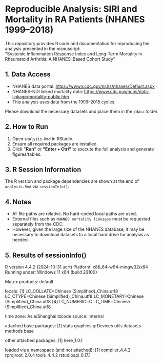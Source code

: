# Reproducible Analysis: SIRI and Mortality in RA Patients (NHANES 1999–2018)

This repository provides R code and documentation for reproducing the analysis presented in the manuscript:  
"Systemic Inflammation Response Index and Long-Term Mortality in Rheumatoid Arthritis: A NHANES-Based Cohort Study"

## 1. Data Access

- NHANES data portal: https://wwwn.cdc.gov/nchs/nhanes/Default.aspx  
- NHANES-NDI linked mortality data: https://www.cdc.gov/nchs/data-linkage/mortality-public.htm  
- This analysis uses data from the 1999–2018 cycles.

Please download the necessary datasets and place them in the `/data` folder.

## 2. How to Run

1. Open `analysis.Rmd` in RStudio.  
2. Ensure all required packages are installed.  
3. Click **"Run"** or **"Enter + Ctrl"** to execute the full analysis and generate figures/tables.

## 3. R Session Information

The R version and package dependencies are shown at the end of `analysis.Rmd` via `sessionInfo()`.

## 4. Notes

- All file paths are relative. No hard-coded local paths are used.  
- External files such as `NHANES mortality linkages` must be requested separately from the CDC.
- However, given the large size of the NHANES database, it may be necessary to download datasets to a local hard drive for analysis as needed.

## 5. Results of sessionInfo()
R version 4.4.2 (2024-10-31 ucrt)
Platform: x86_64-w64-mingw32/x64
Running under: Windows 11 x64 (build 26100)

Matrix products: default


locale:
[1] LC_COLLATE=Chinese (Simplified)_China.utf8  LC_CTYPE=Chinese (Simplified)_China.utf8    LC_MONETARY=Chinese (Simplified)_China.utf8
[4] LC_NUMERIC=C                                LC_TIME=Chinese (Simplified)_China.utf8    

time zone: Asia/Shanghai
tzcode source: internal

attached base packages:
[1] stats     graphics  grDevices utils     datasets  methods   base     

other attached packages:
[1] here_1.0.1

loaded via a namespace (and not attached):
[1] compiler_4.4.2    rprojroot_2.0.4   tools_4.4.2       rstudioapi_0.17.1
